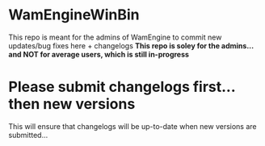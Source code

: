 # WamEngineWinBin

This repo is meant for the admins of WamEngine to commit new updates/bug fixes here + changelogs
**This repo is soley for the admins... and NOT for average users, which is still in-progress**

# Please submit changelogs first... then new versions
This will ensure that changelogs will be up-to-date when new versions are submitted...
